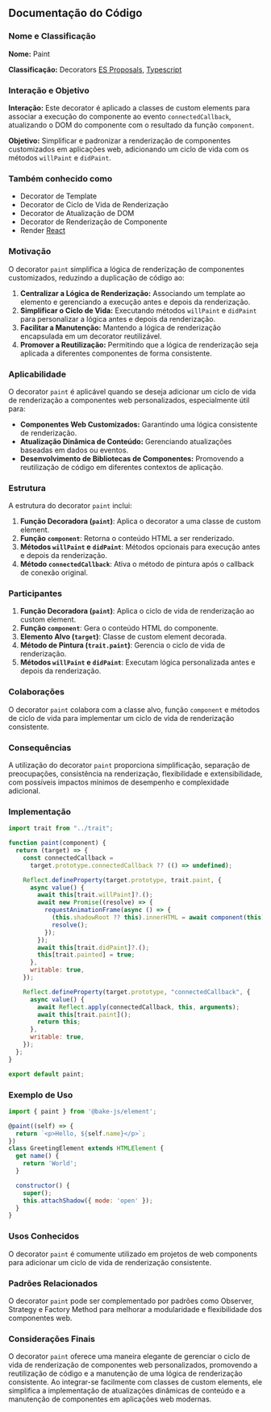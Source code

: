 ## Documentação do Código

### Nome e Classificação

**Nome:** Paint

**Classificação:** Decorators [ES Proposals](https://www.proposals.es/proposals/Decorators), [Typescript](https://www.typescriptlang.org/docs/handbook/decorators.html)

### Interação e Objetivo

**Interação:** Este decorator é aplicado a classes de custom elements para associar a execução do componente ao evento `connectedCallback`, atualizando o DOM do componente com o resultado da função `component`.

**Objetivo:** Simplificar e padronizar a renderização de componentes customizados em aplicações web, adicionando um ciclo de vida com os métodos `willPaint` e `didPaint`.

### Também conhecido como

- Decorator de Template
- Decorator de Ciclo de Vida de Renderização
- Decorator de Atualização de DOM
- Decorator de Renderização de Componente
- Render [React](https://legacy.reactjs.org/docs/rendering-elements.html#rendering-an-element-into-the-dom)

### Motivação

O decorator `paint` simplifica a lógica de renderização de componentes customizados, reduzindo a duplicação de código ao:

1. **Centralizar a Lógica de Renderização:** Associando um template ao elemento e gerenciando a execução antes e depois da renderização.
2. **Simplificar o Ciclo de Vida:** Executando métodos `willPaint` e `didPaint` para personalizar a lógica antes e depois da renderização.
3. **Facilitar a Manutenção:** Mantendo a lógica de renderização encapsulada em um decorator reutilizável.
4. **Promover a Reutilização:** Permitindo que a lógica de renderização seja aplicada a diferentes componentes de forma consistente.

### Aplicabilidade

O decorator `paint` é aplicável quando se deseja adicionar um ciclo de vida de renderização a componentes web personalizados, especialmente útil para:

- **Componentes Web Customizados:** Garantindo uma lógica consistente de renderização.
- **Atualização Dinâmica de Conteúdo:** Gerenciando atualizações baseadas em dados ou eventos.
- **Desenvolvimento de Bibliotecas de Componentes:** Promovendo a reutilização de código em diferentes contextos de aplicação.

### Estrutura

A estrutura do decorator `paint` inclui:

1. **Função Decoradora (`paint`)**: Aplica o decorator a uma classe de custom element.
2. **Função `component`**: Retorna o conteúdo HTML a ser renderizado.
3. **Métodos `willPaint` e `didPaint`**: Métodos opcionais para execução antes e depois da renderização.
4. **Método `connectedCallback`**: Ativa o método de pintura após o callback de conexão original.

### Participantes

1. **Função Decoradora (`paint`)**: Aplica o ciclo de vida de renderização ao custom element.
2. **Função `component`**: Gera o conteúdo HTML do componente.
3. **Elemento Alvo (`target`)**: Classe de custom element decorada.
4. **Método de Pintura (`trait.paint`)**: Gerencia o ciclo de vida de renderização.
5. **Métodos `willPaint` e `didPaint`**: Executam lógica personalizada antes e depois da renderização.

### Colaborações

O decorator `paint` colabora com a classe alvo, função `component` e métodos de ciclo de vida para implementar um ciclo de vida de renderização consistente.

### Consequências

A utilização do decorator `paint` proporciona simplificação, separação de preocupações, consistência na renderização, flexibilidade e extensibilidade, com possíveis impactos mínimos de desempenho e complexidade adicional.

### Implementação

```javascript
import trait from "../trait";

function paint(component) {
  return (target) => {
    const connectedCallback =
      target.prototype.connectedCallback ?? (() => undefined);

    Reflect.defineProperty(target.prototype, trait.paint, {
      async value() {
        await this[trait.willPaint]?.();
        await new Promise((resolve) => {
          requestAnimationFrame(async () => {
            (this.shadowRoot ?? this).innerHTML = await component(this);
            resolve();
          });
        });
        await this[trait.didPaint]?.();
        this[trait.painted] = true;
      },
      writable: true,
    });

    Reflect.defineProperty(target.prototype, "connectedCallback", {
      async value() {
        await Reflect.apply(connectedCallback, this, arguments);
        await this[trait.paint]();
        return this;
      },
      writable: true,
    });
  };
}

export default paint;
```

### Exemplo de Uso

```javascript
import { paint } from '@bake-js/element';

@paint((self) => {
  return `<p>Hello, ${self.name}</p>`;
})
class GreetingElement extends HTMLElement {
  get name() {
    return 'World';
  }

  constructor() {
    super();
    this.attachShadow({ mode: 'open' });
  }
}
```

### Usos Conhecidos

O decorator `paint` é comumente utilizado em projetos de web components para adicionar um ciclo de vida de renderização consistente.

### Padrões Relacionados

O decorator `paint` pode ser complementado por padrões como Observer, Strategy e Factory Method para melhorar a modularidade e flexibilidade dos componentes web.


### Considerações Finais

O decorator `paint` oferece uma maneira elegante de gerenciar o ciclo de vida de renderização de componentes web personalizados, promovendo a reutilização de código e a manutenção de uma lógica de renderização consistente. Ao integrar-se facilmente com classes de custom elements, ele simplifica a implementação de atualizações dinâmicas de conteúdo e a manutenção de componentes em aplicações web modernas.
